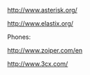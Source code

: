 http://www.asterisk.org/

http://www.elastix.org/

Phones:

http://www.zoiper.com/en

http://www.3cx.com/
